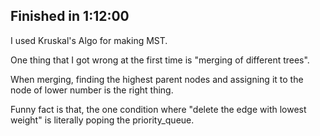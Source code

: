 ## Finished in 1:12:00

I used Kruskal's Algo for making MST.

One thing that I got wrong at the first time is "merging of different trees".

When merging, finding the highest parent nodes and assigning it to the node of lower number is the right thing.

Funny fact is that, the one condition where "delete the edge with lowest weight" is literally poping the priority_queue.
